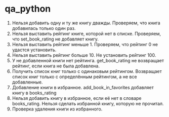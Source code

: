 # qa_python
1. Нельзя добавить одну и ту же книгу дважды. Проверяем, что книга добавилась только один раз. 
2. Нельзя выставить рейтинг книге, которой нет в списке. Проверяем, что set_book_rating не добавляет книгу.
3. Нельзя выставить рейтинг меньше 1. Проверяем, что рейтинг 0 не удастся установить. 
4. Нельзя выставить рейтинг больше 10. Не установить рейтинг 100. 
5. У не добавленной книги нет рейтинга. get_book_rating не возвращает рейтинг, если книга не была добавлена. 
6. Получить список книг только с одинаковым рейтингом. Возвращает список книг только с определённым рейтингом, а не все добавленные. 
7. Добавление книги в избранное. add_book_in_favorites добавляет книгу в books_rating
8. Нельзя добавить книгу в избранное, если её нет в словаре books_rating. Нельзя сделать избранной книгу, которую не прочитал. 
9. Проверка удаления книги из избранного. 
